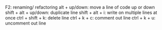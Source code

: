 F2: renaming/ refactoring
alt + up/down: move a line of code up or down
shift + alt + up/down: duplicate line
shift + alt + i: write on multiple lines at once
ctrl + shift + k: delete line
ctrl + k + c: comment out line
ctrl + k + u: uncomment out line
